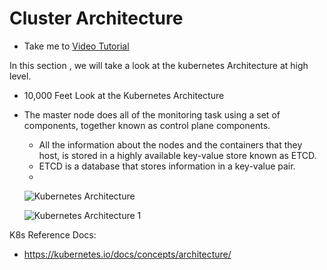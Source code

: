 # Cluster Architecture

  - Take me to [Video Tutorial](https://kodekloud.com/topic/cluster-architecture/)

In this section , we will take a look at the kubernetes Architecture at high level.
- 10,000 Feet Look at the Kubernetes Architecture
- The master node does all of the monitoring task using a set of components, together known as control plane components.
  - All the information about the nodes and the containers that they host, is stored in a highly available key-value store known as ETCD.
  - ETCD is a database that stores information in a key-value pair.
  - 

  ![Kubernetes Architecture](../../images/k8s-arch.PNG)
  
  ![Kubernetes Architecture 1](../../images/k8s-arch1.PNG)

K8s Reference Docs:
- https://kubernetes.io/docs/concepts/architecture/
